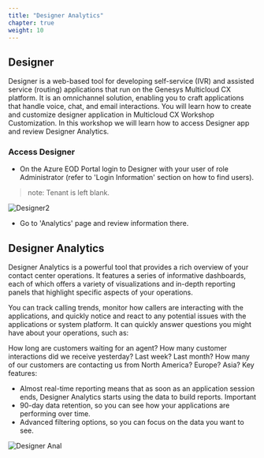 ```yaml
---
title: "Designer Analytics"
chapter: true
weight: 10
---
```


## Designer

Designer is a web-based tool for developing self-service (IVR) and assisted service (routing) applications that run on the Genesys Multicloud CX platform. It is an omnichannel solution, enabling you to craft applications that handle voice, chat, and email interactions.
You will learn how to create and customize designer application in Multicloud CX Workshop Customization.
In this workshop we will learn how to access Designer app and review Designer Analytics.

### Access Designer

- On the Azure EOD Portal login to Designer with your user of role Administrator (refer to 'Login Information' section on how to find users). 
> note: Tenant is left blank.

![Designer2](/images/DesignerAnalytics.PNG)


- Go to 'Analytics' page and review information there. 

## Designer Analytics

Designer Analytics is a powerful tool that provides a rich overview of your contact center operations. It features a series of informative dashboards, each of which offers a variety of visualizations and in-depth reporting panels that highlight specific aspects of your operations.

You can track calling trends, monitor how callers are interacting with the applications, and quickly notice and react to any potential issues with the applications or system platform. It can quickly answer questions you might have about your operations, such as:

How long are customers waiting for an agent?
How many customer interactions did we receive yesterday? Last week? Last month?
How many of our customers are contacting us from North America? Europe? Asia?
Key features:

- Almost real-time reporting means that as soon as an application session ends, Designer Analytics starts using the data to build reports.
Important
- 90-day data retention, so you can see how your applications are performing over time.
- Advanced filtering options, so you can focus on the data you want to see.

![Designer Anal](/images/DesignerAnalytics.PNG)
